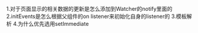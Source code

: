 1.对于页面显示的相关数据的更新是怎么添加到Watcher的notify里面的
2.initEvents是怎么根据父组件的on listener来初始化自身的listener的
3.模板解析
4.为什么优先选用setImmediate